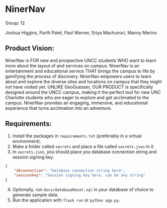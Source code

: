 # NinerNav

<p>Group: 12</p>
<p>Joshua Higgins, Parth Patel, Paul Warner, Sriya Machunuri, Manny Merino</p>

## Product Vision:
<p>NinerNav is FOR new and prospective UNCC students WHO want to learn more about the layout of and
services on campus. NinerNav is an entertainment and educational service THAT brings the campus to
life by gamifying the process of discovery. NinerNav empowers users to learn about and explore the
diverse sites and locations on campus that they might not have visited yet. UNLIKE GeoGuesser, OUR
PRODUCT is specifically designed around the UNCC campus, making it the perfect tool for new UNC
Charlotte students who are eager to explore and get acclimated to the campus. NinerNav provides an
engaging, immersive, and educational experience that turns acclimation into an adventure.</p>

## Requirements:
1. Install the packages in `requirements.txt` (preferably in a virtual environment).
2. Make a folder called `secrets` and place a file called `secrets.json` in it.
3. In `secrets.json`, you should place you database connection string and session signing key.

```json
{
    "dbconnection": "Database connection string here",
    "sessionkey": "Session signing key here, can be any string"
}
```

4. Optionally, run `docs/databaseReset.sql` in your database of choice to generate sample data.
5. Run the application with `flask run` or `python app.py`.